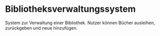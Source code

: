 # Bibliotheksverwaltungssystem

System zur Verwaltung einer Bibliothek. Nutzer können Bücher ausleihen, zurückgeben und neue hinzufügen.



